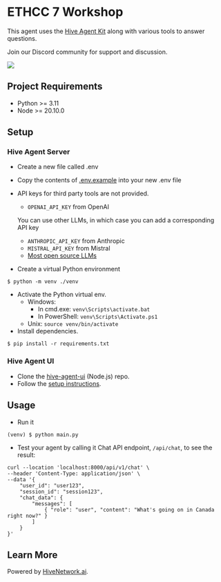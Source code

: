 # ETHCC 7 Workshop

This agent uses the [Hive Agent Kit](htps://github.com/hivenetwork-ai/hive-agent-py) along with various tools to answer questions.

Join our Discord community for support and discussion.

[![](https://dcbadge.limes.pink/api/server/vnJvW4wZp9)](https://discord.gg/vnJvW4wZp9)

## Project Requirements
- Python >= 3.11
- Node >= 20.10.0

## Setup
### Hive Agent Server
- Create a new file called .env
- Copy the contents of [.env.example](.env.example) into your new .env file
- API keys for third party tools are not provided.
  - `OPENAI_API_KEY` from OpenAI
  
  You can use other LLMs, in which case you can add a corresponding API key
  - `ANTHROPIC_API_KEY` from Anthropic
  - `MISTRAL_API_KEY` from Mistral 
  - [Most open source LLMs](https://ollama.com/library)
- Create a virtual Python environment
```
$ python -m venv ./venv
```
- Activate the Python virtual env.
  - Windows:
    - In cmd.exe: `venv\Scripts\activate.bat`
    - In PowerShell: `venv\Scripts\Activate.ps1`
  - Unix: `source venv/bin/activate`
- Install dependencies.
```
$ pip install -r requirements.txt
```

### Hive Agent UI
- Clone the [hive-agent-ui](https://github.com/hivenetwork-ai/hive-agent-ui) (Node.js) repo.
- Follow the [setup instructions](https://github.com/hivenetwork-ai/hive-agent-ui?tab=readme-ov-file#hive-agent-ui).

## Usage
- Run it
```
(venv) $ python main.py
```
- Test your agent by calling it Chat API endpoint, `/api/chat`, to see the result:

```
curl --location 'localhost:8000/api/v1/chat' \
--header 'Content-Type: application/json' \
--data '{
    "user_id": "user123",
    "session_id": "session123",
    "chat_data": {
        "messages": [
            { "role": "user", "content": "What's going on in Canada right now?" }
        ]
    }
}'
```

## Learn More
Powered by [HiveNetwork.ai](https://hivenetwork.ai).
